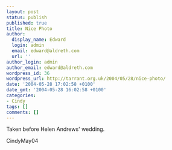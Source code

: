 ```yaml
---
layout: post
status: publish
published: true
title: Nice Photo
author:
  display_name: Edward
  login: admin
  email: edward@aldreth.com
  url: ''
author_login: admin
author_email: edward@aldreth.com
wordpress_id: 36
wordpress_url: http://tarrant.org.uk/2004/05/28/nice-photo/
date: '2004-05-28 17:02:58 +0100'
date_gmt: '2004-05-28 16:02:58 +0100'
categories:
- Cindy
tags: []
comments: []
---
```

<p>Taken before Helen Andrews' wedding.</p>
<p><wpg2>CindyMay04</wpg2></p>
